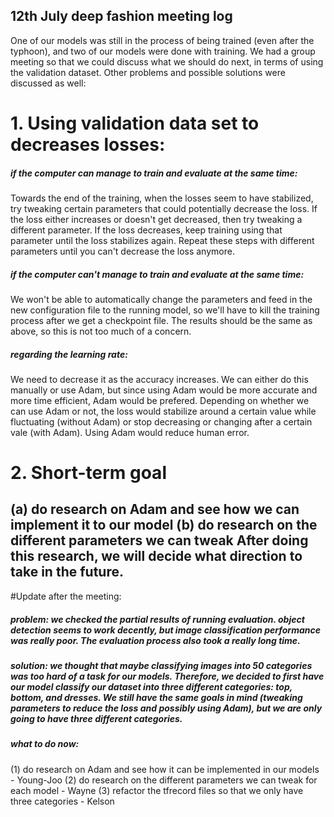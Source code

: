 ## 12th July deep fashion meeting log 
One of our models was still in the process of being trained (even after the typhoon), and two of our models were done with training. We had a group meeting so that we could discuss what we should do next, in terms of using the validation dataset. Other problems and possible solutions were discussed as well: 

# 1. Using validation data set to decreases losses: 
##### if the computer can manage to train and evaluate at the same time: 
Towards the end of the training, when the losses seem to have stabilized, try tweaking certain parameters that could potentially decrease the loss. If the loss either increases or doesn't get decreased, then try tweaking a different parameter. If the loss decreases, keep training using that parameter until the loss stabilizes again. Repeat these steps with different parameters until you can't decrease the loss anymore. 
##### if the computer can't manage to train and evaluate at the same time: 
We won't be able to automatically change the parameters and feed in the new configuration file to the running model, so we'll have to kill the training process after we get a checkpoint file. The results should be the same as above, so this is not too much of a concern. 
##### regarding the learning rate: 
We need to decrease it as the accuracy increases. We can either do this manually or use Adam, but since using Adam would be more accurate and more time efficient, Adam would be prefered. Depending on whether we can use Adam or not, the loss would stabilize around a certain value while fluctuating (without Adam) or stop decreasing or changing after a certain vale (with Adam). Using Adam would reduce human error.  

# 2. Short-term goal 
(a) do research on Adam and see how we can implement it to our model
(b) do research on the different parameters we can tweak
After doing this research, we will decide what direction to take in the future. 
--------------
#Update after the meeting: 
##### problem: we checked the partial results of running evaluation. object detection seems to work decently, but image classification performance was really poor. The evaluation process also took a really long time. 
##### solution: we thought that maybe classifying images into 50 categories was too hard of a task for our models. Therefore, we decided to first have our model classify our dataset into three different categories: top, bottom, and dresses. We still have the same goals in mind (tweaking parameters to reduce the loss and possibly using Adam), but we are only going to have three different categories. 
##### what to do now: 
(1) do research on Adam and see how it can be implemented in our models - Young-Joo
(2) do research on the different parameters we can tweak for each model - Wayne 
(3) refactor the tfrecord files so that we only have three categories - Kelson 






 
